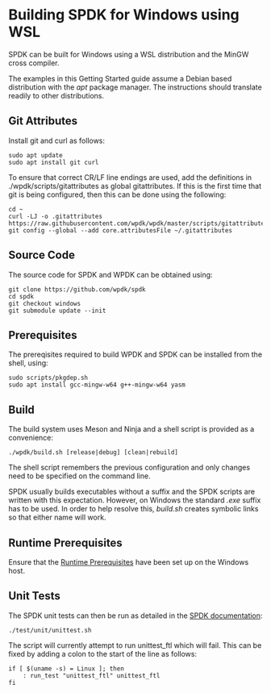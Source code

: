 # Building SPDK for Windows using WSL

SPDK can be built for Windows using a WSL distribution and the MinGW cross compiler.

The examples in this Getting Started guide assume a Debian based distribution with the *apt* package manager. The instructions should translate readily to other distributions.

<a id="git"></a>
## Git Attributes

Install git and curl as follows:
~~~{.sh}
sudo apt update
sudo apt install git curl
~~~

To ensure that correct CR/LF line endings are used, add the definitions in
./wpdk/scripts/gitattributes as global gitattributes. If this is the first time that
git is being configured, then this can be done using the following:

~~~{.sh}
cd ~
curl -LJ -o .gitattributes https://raw.githubusercontent.com/wpdk/wpdk/master/scripts/gitattributes
git config --global --add core.attributesFile ~/.gitattributes
~~~

<a id="source"></a>
## Source Code

The source code for SPDK and WPDK can be obtained using:

~~~{.sh}
git clone https://github.com/wpdk/spdk
cd spdk
git checkout windows
git submodule update --init
~~~

<a id="prerequisites"></a>
## Prerequisites

The prereqisites required to build WPDK and SPDK can be installed from
the shell, using:

~~~{.sh}
sudo scripts/pkgdep.sh
sudo apt install gcc-mingw-w64 g++-mingw-w64 yasm
~~~

<a id="build"></a>
## Build

The build system uses Meson and Ninja and a shell script is provided as a convenience:

~~~{.sh}
./wpdk/build.sh [release|debug] [clean|rebuild]
~~~

The shell script remembers the previous configuration and only changes need to be specified on the command line.

SPDK usually builds executables without a suffix and the SPDK scripts are written with this expectation.
However, on Windows the standard *.exe* suffix has to be used. In order to help resolve this, *build.sh*
creates symbolic links so that either name will work.

<a id="runtime"></a>
## Runtime Prerequisites
Ensure that the [Runtime Prerequisites](https://github.com/wpdk/wpdk#prereq) have been set up on the Windows host.

<a id="tests"></a>
## Unit Tests

The SPDK unit tests can then be run as detailed in the [SPDK documentation](https://github.com/spdk/spdk#unit-tests):
~~~{.sh}
./test/unit/unittest.sh
~~~

The script will currently attempt to run unittest_ftl which will fail.
This can be fixed by adding a colon to the start of the line as follows:

~~~{.sh}
if [ $(uname -s) = Linux ]; then
	: run_test "unittest_ftl" unittest_ftl
fi
~~~